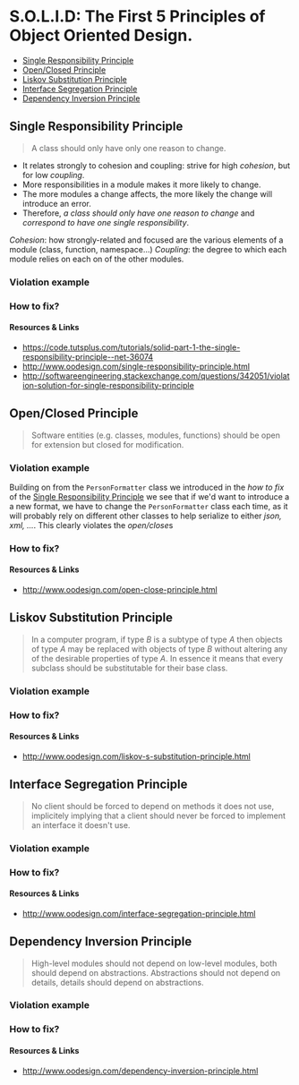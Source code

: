 # S.O.L.I.D: The First 5 Principles of Object Oriented Design.
 - [Single Responsibility Principle](#single-responsibility-principle)
 - [Open/Closed Principle](#openclosed-principle)
 - [Liskov Substitution Principle](#liskov-substitution-principle)
 - [Interface Segregation Principle](#interface-segragation-principle)
 - [Dependency Inversion Principle](#dependency-inversion-principle)

## Single Responsibility Principle
> A class should only have only one reason to change.
- It relates strongly to cohesion and coupling: strive for high *cohesion*, but for low *coupling*.
- More responsibilities in a module makes it more likely to change.
- The more modules a change affects, the more likely the change will introduce an error.
- Therefore, *a class should only have one reason to change* and *correspond to have one single responsibility*.

*Cohesion*: how strongly-related and focused are the various elements of a module (class, function, namespace...)
*Coupling*: the degree to which each module relies on each on of the other modules.

### Violation example

### How to fix?

#### Resources & Links
- https://code.tutsplus.com/tutorials/solid-part-1-the-single-responsibility-principle--net-36074
- http://www.oodesign.com/single-responsibility-principle.html
- http://softwareengineering.stackexchange.com/questions/342051/violation-solution-for-single-responsibility-principle

## Open/Closed Principle
> Software entities (e.g. classes, modules, functions) should be open for extension but closed for modification.

### Violation example
Building on from the `PersonFormatter` class we introduced in the *how to fix* of the [Single Responsibility Principle](#how-to-fix) we see that if we'd want to introduce a a new format, we have to change the `PersonFormatter` class each time, as it will probably rely on different other classes to help serialize to either *json, xml, ...*. This clearly violates the *open/close*s

### How to fix?

#### Resources & Links
- http://www.oodesign.com/open-close-principle.html

## Liskov Substitution Principle
> In a computer program, if type *B* is a subtype of type *A* then objects of type *A* may be replaced with objects of type *B* without altering any of the desirable properties of type *A*. In essence it means that every subclass should be substitutable for their base class. 

### Violation example
### How to fix?

#### Resources & Links
- http://www.oodesign.com/liskov-s-substitution-principle.html

## Interface Segregation Principle
> No client should be forced to depend on methods it does not use, implicitely implying that a client should never be forced to implement an interface it doesn't use.

### Violation example
### How to fix?

#### Resources & Links
- http://www.oodesign.com/interface-segregation-principle.html

## Dependency Inversion Principle
> High-level modules should not depend on low-level modules, both should depend on abstractions. Abstractions should not depend on details, details should depend on abstractions.

### Violation example
### How to fix?

#### Resources & Links
- http://www.oodesign.com/dependency-inversion-principle.html